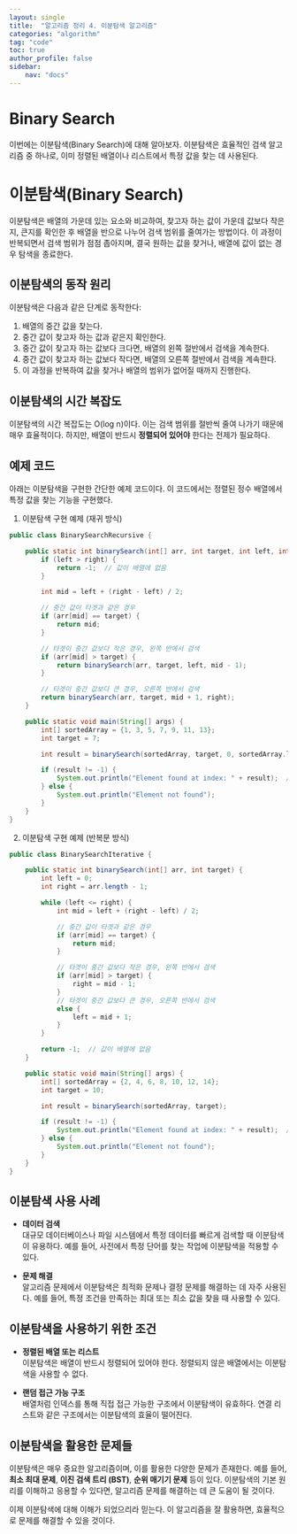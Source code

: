 ```yaml
---
layout: single
title:  "알고리즘 정리 4. 이분탐색 알고리즘"
categories: "algorithm"
tag: "code"
toc: true
author_profile: false
sidebar:
    nav: "docs"
---
```


# Binary Search
이번에는 이분탐색(Binary Search)에 대해 알아보자. 이분탐색은 효율적인 검색 알고리즘 중 하나로, 이미 정렬된 배열이나 리스트에서 특정 값을 찾는 데 사용된다.

# 이분탐색(Binary Search)
이분탐색은 배열의 가운데 있는 요소와 비교하여, 찾고자 하는 값이 가운데 값보다 작은지, 큰지를 확인한 후 배열을 반으로 나누어 검색 범위를 줄여가는 방법이다. 이 과정이 반복되면서 검색 범위가 점점 좁아지며, 결국 원하는 값을 찾거나, 배열에 값이 없는 경우 탐색을 종료한다.

## 이분탐색의 동작 원리
이분탐색은 다음과 같은 단계로 동작한다:

1. 배열의 중간 값을 찾는다.
2. 중간 값이 찾고자 하는 값과 같은지 확인한다.
3. 중간 값이 찾고자 하는 값보다 크다면, 배열의 왼쪽 절반에서 검색을 계속한다.
4. 중간 값이 찾고자 하는 값보다 작다면, 배열의 오른쪽 절반에서 검색을 계속한다.
5. 이 과정을 반복하여 값을 찾거나 배열의 범위가 없어질 때까지 진행한다.

## 이분탐색의 시간 복잡도
이분탐색의 시간 복잡도는 O(log n)이다. 이는 검색 범위를 절반씩 줄여 나가기 때문에 매우 효율적이다. 하지만, 배열이 반드시 **정렬되어 있어야** 한다는 전제가 필요하다.

## 예제 코드
아래는 이분탐색을 구현한 간단한 예제 코드이다. 이 코드에서는 정렬된 정수 배열에서 특정 값을 찾는 기능을 구현했다.

1. 이분탐색 구현 예제 (재귀 방식)

```java
public class BinarySearchRecursive {

    public static int binarySearch(int[] arr, int target, int left, int right) {
        if (left > right) {
            return -1;  // 값이 배열에 없음
        }

        int mid = left + (right - left) / 2;

        // 중간 값이 타겟과 같은 경우
        if (arr[mid] == target) {
            return mid;
        }

        // 타겟이 중간 값보다 작은 경우, 왼쪽 반에서 검색
        if (arr[mid] > target) {
            return binarySearch(arr, target, left, mid - 1);
        }

        // 타겟이 중간 값보다 큰 경우, 오른쪽 반에서 검색
        return binarySearch(arr, target, mid + 1, right);
    }

    public static void main(String[] args) {
        int[] sortedArray = {1, 3, 5, 7, 9, 11, 13};
        int target = 7;

        int result = binarySearch(sortedArray, target, 0, sortedArray.length - 1);

        if (result != -1) {
            System.out.println("Element found at index: " + result);  // 출력: Element found at index: 3
        } else {
            System.out.println("Element not found");
        }
    }
}
```

2. 이분탐색 구현 예제 (반복문 방식)

```java
public class BinarySearchIterative {

    public static int binarySearch(int[] arr, int target) {
        int left = 0;
        int right = arr.length - 1;

        while (left <= right) {
            int mid = left + (right - left) / 2;

            // 중간 값이 타겟과 같은 경우
            if (arr[mid] == target) {
                return mid;
            }

            // 타겟이 중간 값보다 작은 경우, 왼쪽 반에서 검색
            if (arr[mid] > target) {
                right = mid - 1;
            }
            // 타겟이 중간 값보다 큰 경우, 오른쪽 반에서 검색
            else {
                left = mid + 1;
            }
        }

        return -1;  // 값이 배열에 없음
    }

    public static void main(String[] args) {
        int[] sortedArray = {2, 4, 6, 8, 10, 12, 14};
        int target = 10;

        int result = binarySearch(sortedArray, target);

        if (result != -1) {
            System.out.println("Element found at index: " + result);  // 출력: Element found at index: 4
        } else {
            System.out.println("Element not found");
        }
    }
}
```

## 이분탐색 사용 사례
- **데이터 검색**  
  대규모 데이터베이스나 파일 시스템에서 특정 데이터를 빠르게 검색할 때 이분탐색이 유용하다. 예를 들어, 사전에서 특정 단어를 찾는 작업에 이분탐색을 적용할 수 있다.
  
- **문제 해결**  
  알고리즘 문제에서 이분탐색은 최적화 문제나 결정 문제를 해결하는 데 자주 사용된다. 예를 들어, 특정 조건을 만족하는 최대 또는 최소 값을 찾을 때 사용할 수 있다.

## 이분탐색을 사용하기 위한 조건
- **정렬된 배열 또는 리스트**  
  이분탐색은 배열이 반드시 정렬되어 있어야 한다. 정렬되지 않은 배열에서는 이분탐색을 사용할 수 없다.
  
- **랜덤 접근 가능 구조**  
  배열처럼 인덱스를 통해 직접 접근 가능한 구조에서 이분탐색이 유효하다. 연결 리스트와 같은 구조에서는 이분탐색의 효율이 떨어진다.

## 이분탐색을 활용한 문제들
이분탐색은 매우 중요한 알고리즘이며, 이를 활용한 다양한 문제가 존재한다. 예를 들어, **최소 최대 문제**, **이진 검색 트리 (BST)**, **순위 매기기 문제** 등이 있다. 이분탐색의 기본 원리를 이해하고 응용할 수 있다면, 알고리즘 문제를 해결하는 데 큰 도움이 될 것이다.

이제 이분탐색에 대해 이해가 되었으리라 믿는다. 이 알고리즘을 잘 활용하면, 효율적으로 문제를 해결할 수 있을 것이다.